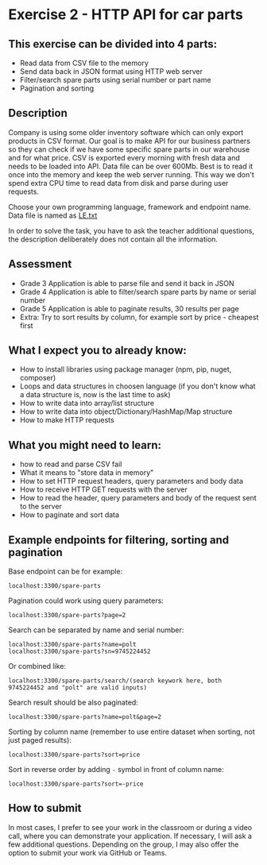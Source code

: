 # Exercise 2 - HTTP API for car parts

## This exercise can be divided into 4 parts:
* Read data from CSV file to the memory
* Send data back in JSON format using HTTP web server
* Filter/search spare parts using serial number or part name
* Pagination and sorting

## Description
Company is using some older inventory software which can only export products in CSV format.
Our goal is to make API for our business partners so they can check if we have some specific spare parts in our warehouse and for what price.
CSV is exported every morning with fresh data and needs to be loaded into API.
Data file can be over 600Mb. Best is to read it once into the memory and keep the web server running.
This way we don't spend extra CPU time to read data from disk and parse during user requests.

Choose your own programming language, framework and endpoint name.  
Data file is named as [LE.txt](https://github.com/timotr/harjutused/blob/main/hajusrakendused/LE.txt)

In order to solve the task, you have to ask the teacher additional questions, the description deliberately does not contain all the information.

## Assessment
 - Grade 3 Application is able to parse file and send it back in JSON
 - Grade 4 Application is able to filter/search spare parts by name or serial number
 - Grade 5 Application is able to paginate results, 30 results per page
 - Extra: Try to sort results by column, for example sort by price - cheapest first

## What I expect you to already know:
- How to install libraries using package manager (npm, pip, nuget, composer)
- Loops and data structures in choosen language (if you don't know what a data structure is, now is the last time to ask)
- How to write data into array/list structure
- How to write data into object/Dictionary/HashMap/Map structure
- How to make HTTP requests

## What you might need to learn:
- how to read and parse CSV fail
- What it means to "store data in memory"
- How to set HTTP request headers, query parameters and body data
- How to receive HTTP GET requests with the server
- How to read the header, query parameters and body of the request sent to the server
- How to paginate and sort data

## Example endpoints for filtering, sorting and pagination
Base endpoint can be for example:

    localhost:3300/spare-parts

Pagination could work using query parameters:

    localhost:3300/spare-parts?page=2

Search can be separated by name and serial number:

    localhost:3300/spare-parts?name=polt
    localhost:3300/spare-parts?sn=9745224452
  
Or combined like:

    localhost:3300/spare-parts/search/(search keywork here, both 9745224452 and "polt" are valid inputs)
  
Search result should be also paginated:

    localhost:3300/spare-parts?name=polt&page=2

Sorting by column name (remember to use entire dataset when sorting, not just paged results):

    localhost:3300/spare-parts?sort=price
  
Sort in reverse order by adding `-` symbol in front of column name:

    localhost:3300/spare-parts?sort=-price

## How to submit
In most cases, I prefer to see your work in the classroom or during a video call, where you can demonstrate your application. If necessary, I will ask a few additional questions. Depending on the group, I may also offer the option to submit your work via GitHub or Teams.
